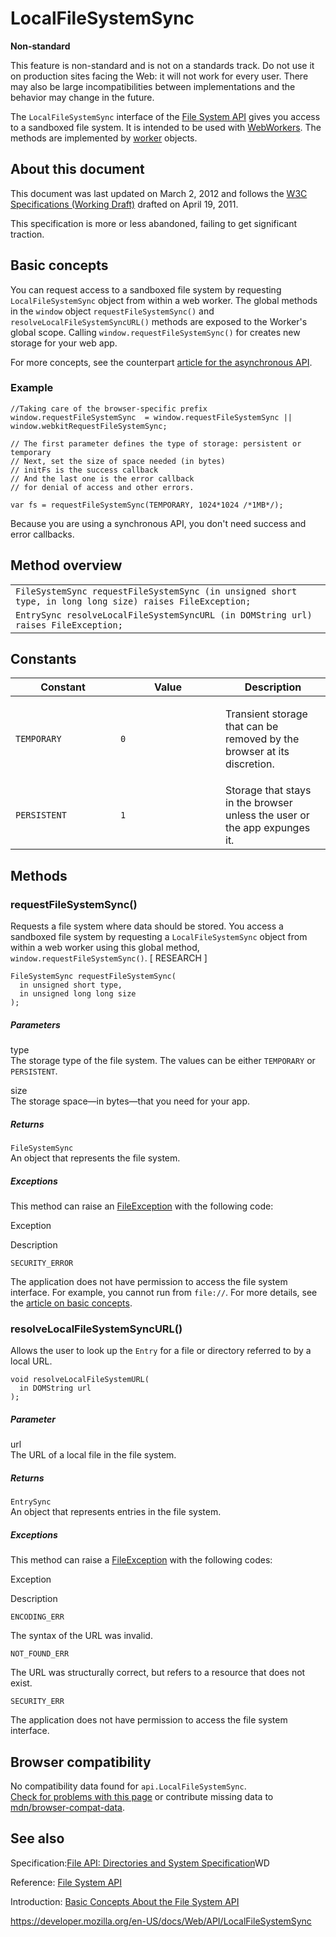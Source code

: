 # LocalFileSystemSync

**Non-standard**

This feature is non-standard and is not on a standards track. Do not use it on production sites facing the Web: it will not work for every user. There may also be large incompatibilities between implementations and the behavior may change in the future.

The `LocalFileSystemSync` interface of the [File System API](file_and_directory_entries_api/introduction) gives you access to a sandboxed file system. It is intended to be used with [WebWorkers](worker). The methods are implemented by [worker](worker) objects.

## About this document

This document was last updated on March 2, 2012 and follows the [W3C Specifications (Working Draft)](https://www.w3.org/TR/file-system-api/) drafted on April 19, 2011.

This specification is more or less abandoned, failing to get significant traction.

## Basic concepts

You can request access to a sandboxed file system by requesting `LocalFileSystemSync` object from within a web worker. The global methods in the `window` object `requestFileSystemSync()` and `resolveLocalFileSystemSyncURL()` methods are exposed to the Worker's global scope. Calling `window.requestFileSystemSync()` for creates new storage for your web app.

For more concepts, see the counterpart [article for the asynchronous API](localfilesystem#basic_concepts).

### Example

    //Taking care of the browser-specific prefix
    window.requestFileSystemSync  = window.requestFileSystemSync || window.webkitRequestFileSystemSync;

    // The first parameter defines the type of storage: persistent or temporary
    // Next, set the size of space needed (in bytes)
    // initFs is the success callback
    // And the last one is the error callback
    // for denial of access and other errors.

    var fs = requestFileSystemSync(TEMPORARY, 1024*1024 /*1MB*/);

Because you are using a synchronous API, you don't need success and error callbacks.

## Method overview

<table><tbody><tr class="odd"><td><code>FileSystemSync requestFileSystemSync (in unsigned short type, in long long size) raises FileException; </code></td></tr><tr class="even"><td><code>EntrySync resolveLocalFileSystemSyncURL (in DOMString url) raises FileException;</code></td></tr></tbody></table>

## Constants

<table><colgroup><col style="width: 33%" /><col style="width: 33%" /><col style="width: 33%" /></colgroup><thead><tr class="header"><th>Constant</th><th>Value</th><th>Description</th></tr></thead><tbody><tr class="odd"><td><span id="const_temporary"><code>TEMPORARY</code></span></td><td><code>0</code></td><td><p>Transient storage that can be removed by the browser at its discretion.</p></td></tr><tr class="even"><td><span id="const_persistent"><code>PERSISTENT</code></span></td><td><code>1</code></td><td>Storage that stays in the browser unless the user or the app expunges it.</td></tr></tbody></table>

## Methods

### requestFileSystemSync()

Requests a file system where data should be stored. You access a sandboxed file system by requesting a `LocalFileSystemSync` object from within a web worker using this global method, `window.requestFileSystemSync()`. \[ RESEARCH \]

    FileSystemSync requestFileSystemSync(
      in unsigned short type,
      in unsigned long long size
    );

##### Parameters

type  
The storage type of the file system. The values can be either `TEMPORARY` or `PERSISTENT`.

size  
The storage space—in bytes—that you need for your app.

##### Returns

`FileSystemSync`  
An object that represents the file system.

##### Exceptions

This method can raise an [FileException](fileexception) with the following code:

Exception

Description

`SECURITY_ERROR`

The application does not have permission to access the file system interface. For example, you cannot run from `file://`. For more details, see the [article on basic concepts](file_and_directory_entries_api/introduction#you_cannot_run_your_app_from_file:.2f.2f).

### resolveLocalFileSystemSyncURL()

Allows the user to look up the `Entry` for a file or directory referred to by a local URL.

    void resolveLocalFileSystemURL(
      in DOMString url
    );

##### Parameter

url  
The URL of a local file in the file system.

##### Returns

`EntrySync`  
An object that represents entries in the file system.

##### Exceptions

This method can raise a [FileException](fileexception) with the following codes:

Exception

Description

`ENCODING_ERR`

The syntax of the URL was invalid.

`NOT_FOUND_ERR`

The URL was structurally correct, but refers to a resource that does not exist.

`SECURITY_ERR`

The application does not have permission to access the file system interface.

## Browser compatibility

No compatibility data found for `api.LocalFileSystemSync`.  
[Check for problems with this page](#on-github) or contribute missing data to [mdn/browser-compat-data](https://github.com/mdn/browser-compat-data).

## See also

Specification:[File API: Directories and System Specification](https://dev.w3.org/2009/dap/file-system/pub/FileSystem/)WD

Reference: [File System API](file_and_directory_entries_api/introduction)

Introduction: [Basic Concepts About the File System API](file_and_directory_entries_api/introduction)

<a href="https://developer.mozilla.org/en-US/docs/Web/API/LocalFileSystemSync" class="_attribution-link">https://developer.mozilla.org/en-US/docs/Web/API/LocalFileSystemSync</a>
